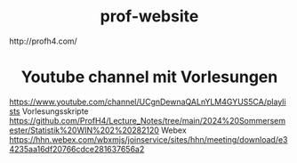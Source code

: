 <h1 align="center">prof-website</h1>
http://profh4.com/

<h1 align="center">Youtube channel mit Vorlesungen</h1>

https://www.youtube.com/channel/UCgnDewnaQALnYLM4GYUS5CA/playlists
Vorlesungsskripte
https://github.com/ProfH4/Lecture_Notes/tree/main/2024%20Sommersemester/Statistik%20WIN%202%20282120
Webex
https://hhn.webex.com/wbxmjs/joinservice/sites/hhn/meeting/download/e34235aa16df20766cdce281637656a2
